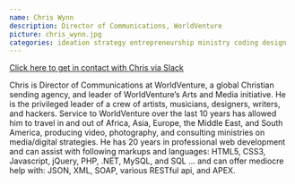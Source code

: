 ```yaml
---
name: Chris Wynn
description: Director of Communications, WorldVenture
picture: chris_wynn.jpg 
categories: ideation strategy entrepreneurship ministry coding design
---
```


<a class="button small special"
href="https://c4tk.slack.com/messages/@chriswynn/team/chriswynn/"
target="_blank">Click here to get in contact with Chris via Slack</a>
</b>

<p>
Chris is Director of Communications at WorldVenture, a global Christian sending agency, and leader of WorldVenture’s Arts and Media initiative. He is the privileged leader of a crew of artists, musicians, designers, writers, and hackers. Service to WorldVenture over the last 10 years has allowed him to travel in and out of Africa, Asia, Europe, the Middle East, and South America, producing video, photography, and consulting ministries on media/digital strategies. He has 20 years in professional web development and can assist with following markups and languages: HTML5, CSS3, Javascript, jQuery, PHP, .NET, MySQL, and SQL … and can offer mediocre help with: JSON, XML, SOAP, various RESTful api, and APEX. 
</p>